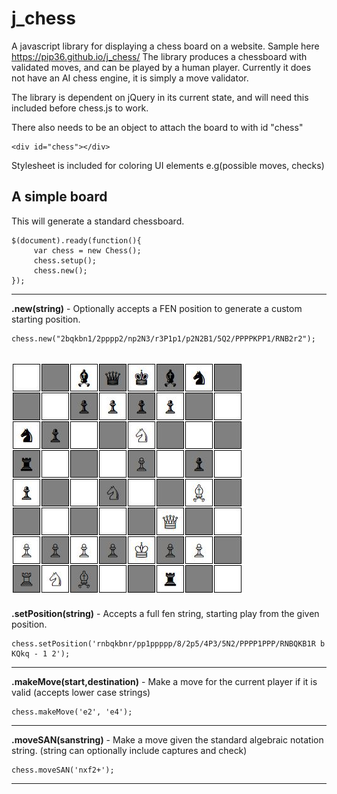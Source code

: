 # j_chess

A javascript library for displaying a chess board on a website. Sample here https://pip36.github.io/j_chess/ 
The library produces a chessboard with validated moves, and can be played by a human player. Currently it does not have an AI chess engine, it is simply a move validator.

The library is dependent on jQuery in its current state, and will need this included before chess.js to work.

There also needs to be an object to attach the board to with id "chess"

    <div id="chess"></div>
    
Stylesheet is included for coloring UI elements e.g(possible moves, checks)

A simple board
---------------------------
This will generate a standard chessboard.

    $(document).ready(function(){
	     var chess = new Chess();
         chess.setup();
	     chess.new();
    });
-------------------------------------   
**.new(string)** - Optionally accepts a FEN position to generate a custom starting position.

    chess.new("2bqkbn1/2pppp2/np2N3/r3P1p1/p2N2B1/5Q2/PPPPKPP1/RNB2r2");
 
![Example](/ChessPosition.JPG)
----------------------------------------
**.setPosition(string)** - Accepts a full fen string, starting play from the given position.

	chess.setPosition('rnbqkbnr/pp1ppppp/8/2p5/4P3/5N2/PPPP1PPP/RNBQKB1R b KQkq - 1 2');
----------------------------------------
**.makeMove(start,destination)** - Make a move for the current player if it is valid (accepts lower case strings)
	
	chess.makeMove('e2', 'e4');
---------------------------------------
**.moveSAN(sanstring)** - Make a move given the standard algebraic notation string. (string can optionally include captures and check)
	
	chess.moveSAN('nxf2+');
--------------------------------------
